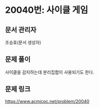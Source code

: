 # 20040번: 사이클 게임
## 문서 관리자
조승효(문서 생성자)
## 문제 풀이
사이클을 감지하는데 분리집합이 사용되기도 한다.
## 문제 링크
https://www.acmicpc.net/problem/20040